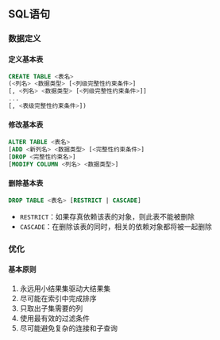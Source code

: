 ## SQL语句

### 数据定义

#### 定义基本表

```sql
CREATE TABLE <表名>
(<列名> <数据类型> [<列级完整性约束条件>]
[, <列名> <数据类型> [<列级完整性约束条件>]]
...
[, <表级完整性约束条件>])
```

#### 修改基本表

```sql
ALTER TABLE <表名>
[ADD <新列名> <数据类型> [<完整性约束条件>]
[DROP <完整性约束名>]
[MODIFY COLUMN <列名> <数据类型>]
```

#### 删除基本表

```sql
DROP TABLE <表名> [RESTRICT | CASCADE]
```

* `RESTRICT`：如果存真依赖该表的对象，则此表不能被删除
* `CASCADE`：在删除该表的同时，相关的依赖对象都将被一起删除

### 优化

#### 基本原则

1. 永远用小结果集驱动大结果集
2. 尽可能在索引中完成排序
3. 只取出子集需要的列
4. 使用最有效的过滤条件
5. 尽可能避免复杂的连接和子查询